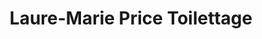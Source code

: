 ---
title: "Laure-Marie Price Toilettage"
url: /vaudreuil-dorion/laure-marie-price-toilettage/
shop: pet grooming
---